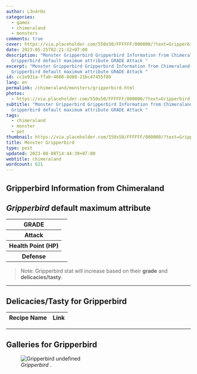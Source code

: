 ```yaml
---
author: L3n4r0x
categories:
  - games
  - chimeraland
  - monsters
comments: true
cover: https://via.placeholder.com/550x50/FFFFFF/000000/?text=Gripperbird
date: 2023-05-25T02:21:12+07:00
description: "Monster Gripperbird Gripperbird Information from Chimeraland
  Gripperbird default maximum attribute GRADE Attack "
excerpt: "Monster Gripperbird Gripperbird Information from Chimeraland
  Gripperbird default maximum attribute GRADE Attack "
id: cc1e931a-ffab-4888-8d88-21bc47455f80
lang: en
permalink: /chimeraland/monsters/gripperbird.html
photos:
  - https://via.placeholder.com/550x50/FFFFFF/000000/?text=Gripperbird
subtitle: "Monster Gripperbird Gripperbird Information from Chimeraland
  Gripperbird default maximum attribute GRADE Attack "
tags:
  - chimeraland
  - monster
  - pet
thumbnail: https://via.placeholder.com/550x50/FFFFFF/000000/?text=Gripperbird
title: Monster Gripperbird
type: post
updated: 2023-08-08T14:44:39+07:00
webtitle: chimeraland
wordcount: 621
---
```


<link
  rel="stylesheet"
  href="https://rawcdn.githack.com/dimaslanjaka/Web-Manajemen/870a349/css/bootstrap-5-3-0-alpha3-wrapper.css"
/>
<section id="bootstrap-wrapper">
  <div data-bs-theme="dark">
    <h2>Gripperbird Information from Chimeraland</h2>
    <h2 id="attribute"><i>Gripperbird</i> default maximum attribute</h2>
    <div class="row">
      <div class="col mb-2">
        <div class="card">
          <div class="card-body">
            <table>
              <tr>
                <th>GRADE</th>
                <td><br /></td>
              </tr>
              <tr>
                <th>Attack</th>
                <td></td>
              </tr>
              <tr>
                <th>Health Point (HP)</th>
                <td></td>
              </tr>
              <tr>
                <th>Defense</th>
                <td></td>
              </tr>
            </table>
          </div>
        </div>
      </div>
    </div>
    <blockquote class="bd-callout bd-callout-warning">
      Note: Gripperbird stat will increase based on their <b>grade</b> and
      <b>delicacies/tasty</b>.
    </blockquote>
    <hr />
    <h2 id="delicacies">Delicacies/Tasty for Gripperbird</h2>
    <div class="card">
      <div class="card-body">
        <div class="table-responsive">
          <table class="table table-striped">
            <thead>
              <tr>
                <th>Recipe Name</th>
                <th>Link</th>
              </tr>
            </thead>
            <tbody></tbody>
          </table>
        </div>
      </div>
    </div>
    <hr />
    <div id="gallery">
      <h2>Galleries for Gripperbird</h2>
      <div class="row">
        <div class="col-lg-6 col-12">
          <figure>
            <img
              src="https://www.webmanajemen.com/undefined"
              alt="Gripperbird undefined"
            />
            <figcaption style="word-wrap: break-word">
              <i>Gripperbird</i> .
            </figcaption>
          </figure>
        </div>
      </div>
    </div>
  </div>
</section>